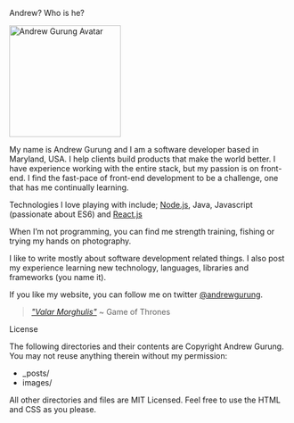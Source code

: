 <p class="message">
  Andrew? Who is he?
</p>

<img src="https://avatars3.githubusercontent.com/u/6941709?v=3&s=460" width="200" height="200" alt='Andrew Gurung Avatar'/>

My name is Andrew Gurung and I am a software developer based in Maryland, USA. I help clients build products that make the world better. I have experience working with the entire stack, but my passion is on front-end. I find the fast-pace of front-end development to be a challenge, one that has me continually learning.

Technologies I love playing with include; [Node.js](https://nodejs.org/en/), Java, Javascript (passionate about ES6) and [React.js](https://facebook.github.io/react/)

When I’m not programming, you can find me strength training, fishing or trying my hands on photography.

I like to write mostly about software development related things. I also post my experience learning new technology, languages, libraries and frameworks (you name it).

If you like my website, you can follow me on twitter [@andrewgurung](https://twitter.com/andrewgurung).

> [*"Valar Morghulis"*](http://gameofthrones.wikia.com/wiki/Valar_Morghulis) ~ Game of Thrones

License

The following directories and their contents are Copyright Andrew Gurung. You may not reuse anything therein without my permission:

- _posts/
- images/

All other directories and files are MIT Licensed. Feel free to use the HTML and CSS as you please.
